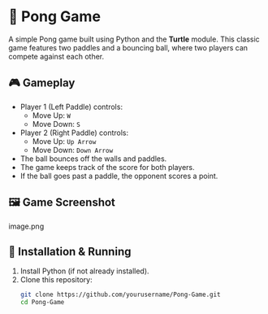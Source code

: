# 🏓 Pong Game  

A simple Pong game built using Python and the **Turtle** module. This classic game features two paddles and a bouncing ball, where two players can compete against each other.  

## 🎮 Gameplay  
- Player 1 (Left Paddle) controls:  
  - Move Up: `W`  
  - Move Down: `S`  
- Player 2 (Right Paddle) controls:  
  - Move Up: `Up Arrow`  
  - Move Down: `Down Arrow`  
- The ball bounces off the walls and paddles.  
- The game keeps track of the score for both players.  
- If the ball goes past a paddle, the opponent scores a point.  

## 🖼️ Game Screenshot  
image.png


## 🚀 Installation & Running  
1. Install Python (if not already installed).  
2. Clone this repository:  
   ```sh
   git clone https://github.com/yourusername/Pong-Game.git
   cd Pong-Game
